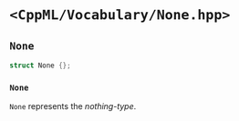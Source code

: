 # `<CppML/Vocabulary/None.hpp>`

## `None`

```c++
struct None {};
```
### `None`

`None` represents the *nothing-type*.


